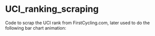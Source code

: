 # UCI_ranking_scraping

Code to scrap the UCI rank from FirstCycling.com, later used to do the following bar chart animation:

<amp-iframe sandbox='allow-scripts allow-same-origin' layout=responsive resizable noloading src='https://public.flourish.studio/visualisation/786643/embed?auto=1' width=400 height=300><amp-img layout=fixed height=64 width=64 src='https://public.flourish.studio/resources/bosh.svg' placeholder style='margin: auto'></amp-img><div overflow></div></amp-iframe><p><a href='https://public.flourish.studio/visualisation/786643/?utm_source=embed&utm_campaign=visualisation/786643'><amp-img layout=fixed height=16 width=105 src='https://public.flourish.studio/resources/made_with_flourish.svg' alt='Made with Flourish'></amp-img></a></p>
